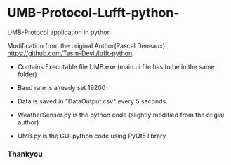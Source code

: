 # UMB-Protocol-Lufft-python-
UMB-Protocol application in python

Modification from the original Author(Pascal Deneaux) https://github.com/Tasm-Devil/lufft-python

- Contains Executable file UMB.exe (main.ui file has to be in the same folder)
- Baud rate is already set 19200
- Data is saved in "DataOutput.csv" every 5 seconds.

-  WeatherSensor.py is the python code (slightly modified from the origial author)
- UMB.py is the GUI python code using PyQt5 library


### Thankyou #####
